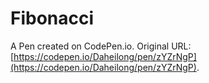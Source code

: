 # Fibonacci

A Pen created on CodePen.io. Original URL: [https://codepen.io/Daheilong/pen/zYZrNgP](https://codepen.io/Daheilong/pen/zYZrNgP).


